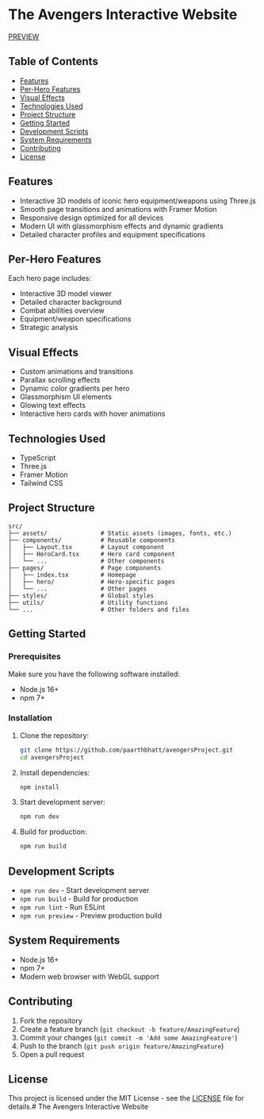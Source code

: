 # The Avengers Interactive Website
[PREVIEW](https://github.com/user-attachments/assets/72df240f-0c12-4c6b-97b6-db1389eccfbb)

## Table of Contents
- [Features](#features)
- [Per-Hero Features](#per-hero-features)
- [Visual Effects](#visual-effects)
- [Technologies Used](#technologies-used)
- [Project Structure](#project-structure)
- [Getting Started](#getting-started)
- [Development Scripts](#development-scripts)
- [System Requirements](#system-requirements)
- [Contributing](#contributing)
- [License](#license)

## Features
- Interactive 3D models of iconic hero equipment/weapons using Three.js
- Smooth page transitions and animations with Framer Motion
- Responsive design optimized for all devices
- Modern UI with glassmorphism effects and dynamic gradients
- Detailed character profiles and equipment specifications

## Per-Hero Features
Each hero page includes:
- Interactive 3D model viewer
- Detailed character background
- Combat abilities overview
- Equipment/weapon specifications
- Strategic analysis

## Visual Effects
- Custom animations and transitions
- Parallax scrolling effects
- Dynamic color gradients per hero
- Glassmorphism UI elements
- Glowing text effects
- Interactive hero cards with hover animations

## Technologies Used
- TypeScript
- Three.js
- Framer Motion
- Tailwind CSS

## Project Structure
```
src/
├── assets/               # Static assets (images, fonts, etc.)
├── components/           # Reusable components
│   ├── Layout.tsx        # Layout component
│   ├── HeroCard.tsx      # Hero card component
│   └── ...               # Other components
├── pages/                # Page components
│   ├── index.tsx         # Homepage
│   ├── hero/             # Hero-specific pages
│   └── ...               # Other pages
├── styles/               # Global styles
├── utils/                # Utility functions
└── ...                   # Other folders and files
```

## Getting Started

### Prerequisites
Make sure you have the following software installed:
- Node.js 16+
- npm 7+

### Installation
1. Clone the repository:
   ```bash
   git clone https://github.com/paarthbhatt/avengersProject.git
   cd avengersProject
   ```

2. Install dependencies:
   ```bash
   npm install
   ```

3. Start development server:
   ```bash
   npm run dev
   ```

4. Build for production:
   ```bash
   npm run build
   ```

## Development Scripts
- `npm run dev` - Start development server
- `npm run build` - Build for production
- `npm run lint` - Run ESLint
- `npm run preview` - Preview production build

## System Requirements
- Node.js 16+
- npm 7+
- Modern web browser with WebGL support

## Contributing
1. Fork the repository
2. Create a feature branch (`git checkout -b feature/AmazingFeature`)
3. Commit your changes (`git commit -m 'Add some AmazingFeature'`)
4. Push to the branch (`git push origin feature/AmazingFeature`)
5. Open a pull request

## License
This project is licensed under the MIT License - see the [LICENSE](LICENSE) file for details.# The Avengers Interactive Website

